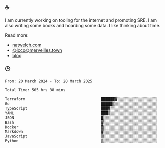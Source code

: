 ### ☕

I am currently working on tooling for the internet and promoting SRE. I am also writing some books and hoarding some data. I like thinking about time. 

Read more:

 - [natwelch.com](https://natwelch.com)
 - [@icco@merveilles.town](https://merveilles.town/@icco)
 - [blog](https://writing.natwelch.com)

### 🕒

<!--START_SECTION:waka-->

```txt
From: 20 March 2024 - To: 20 March 2025

Total Time: 505 hrs 38 mins

Terraform                                  ██████▓░░░░░░░░░░░░░░░░░░   26.32 %
Go                                         █████▒░░░░░░░░░░░░░░░░░░░   21.06 %
TypeScript                                 ███▓░░░░░░░░░░░░░░░░░░░░░   15.17 %
YAML                                       ███▒░░░░░░░░░░░░░░░░░░░░░   12.83 %
JSON                                       █░░░░░░░░░░░░░░░░░░░░░░░░   04.46 %
Bash                                       ▓░░░░░░░░░░░░░░░░░░░░░░░░   03.13 %
Docker                                     ▓░░░░░░░░░░░░░░░░░░░░░░░░   02.90 %
Markdown                                   ▓░░░░░░░░░░░░░░░░░░░░░░░░   02.31 %
JavaScript                                 ▒░░░░░░░░░░░░░░░░░░░░░░░░   01.97 %
Python                                     ▒░░░░░░░░░░░░░░░░░░░░░░░░   01.53 %
```

<!--END_SECTION:waka-->
